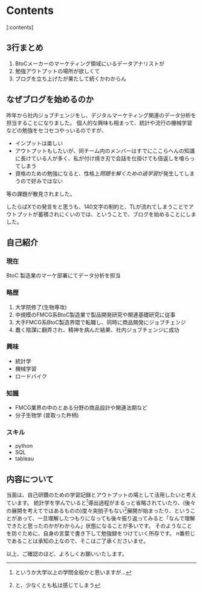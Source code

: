 # Contents

[:contents]

## 3行まとめ

1. BtoCメーカーのマーケティング領域にいるデータアナリストが
2. 勉強アウトプットの場所が欲しくて
3. ブログを立ち上げたが果たして続くかわからん

## なぜブログを始めるのか

昨年から社内ジョブチェンジをし、デジタルマーケティング関連のデータ分析を担当することになりました。
個人的な興味も相まって、統計や流行の機械学習などの勉強をセコセコやっいるのですが、

- インプットは楽しい
- アウトプットもしたいが、同チーム内のメンバーはすでにここらへんの知識に長けている人が多く、私が付け焼き刃で会話を仕掛けても倍返しを喰らってしまう
- 資格のための勉強になると、性格上*問題を解くための過学習*が発生してしまうので好みではない

等の課題が散見されました。

したらばXでの発言をと思うも、140文字の制約と、TLが流れてしまうことでアウトプットが蓄積されにくいのでは、ということで、ブログを始めることにしました。

## 自己紹介

### 現在

BtoC 製造業のマーケ部署にてデータ分析を担当

### 略歴

1. 大学院修了(生物専攻)
2. 中規模のFMCG系BtoC製造業で製品開発研究や関連基礎研究に従事
3. 大手FMCG系BtoC製造界隈で転職し、同時に商品開発にジョブチェンジ
4. 蠢く陰謀に翻弄され、精神を病んだ結果、社内ジョブチェンジに成功

### 興味

- 統計学
- 機械学習
- ロードバイク

### 知識

- FMCG業界の中のとある分野の商品設計や関連法期など
- 分子生物学 (昔取った杵柄)

### スキル

- python
- SQL
- tableau

## 内容について

当面は、自己研鑽のための学習記録とアウトプットの場として活用したいと考えています。
統計学を学んでいると[^1]導出過程がまるっと省略されていたり、(後々の展開を考えてではあるものの)度々突拍子もない[^2]展開が始まったり、ということがあって、一旦理解したつもりになっても後々振り返ってみると「なんで理解できたと思ったのかがわからん」状態になることが多いです。
そのようなことを防ぐために、自身の言葉で書き下して勉強録をつけていく所存です。
n番煎じであることは承知の上なので、そこはご了承くださいませ。

以上、ご確認のほど、よろしくお願いいたします。

[^1]:というか大学以上の学問全般かと思いますが…
[^2]:と、少なくとも私は感じてしまう
